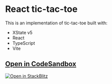 # React tic-tac-toe

This is an implementation of tic-tac-toe built with:

- XState v5
- React
- TypeScript
- Vite

## [Open in CodeSandbox](https://codesandbox.io/p/sandbox/github/statelyai/xstate/tree/main/examples/tic-tac-toe-react)

[![Open in StackBlitz](https://developer.stackblitz.com/img/open_in_stackblitz.svg)](https://stackblitz.com/github/statelyai/xstate/tree/main/examples/tic-tac-toe-react)
